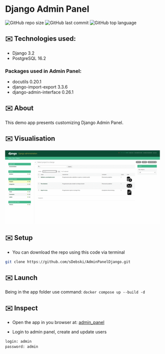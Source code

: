 # Django Admin Panel

![GitHub repo size](https://img.shields.io/github/repo-size/sDebski/AdminPanelDjango)
![GitHub last commit](https://img.shields.io/github/last-commit/sDebski/AdminPanelDjango?color=yellow)
![GitHub top language](https://img.shields.io/github/languages/top/sDebski/AdminPanelDjango?color=purple)

## ✉️ Technologies used:

- Django 3.2
- PostgreSQL 16.2

### Packages used in Admin Panel:

- docutils 0.20.1
- django-import-export 3.3.6
- django-admin-interface 0.26.1

## ✉️ About

This demo app presents customizing Django Admin Panel.

## ✉️ Visualisation

![](https://github.com/sDebski/AdminPanelDjango/blob/main/animacja.gif)

## ✉️ Setup

- You can download the repo using this code via terminal
```bash
git clone https://github.com/sDebski/AdminPanelDjango.git
```
## ✉️ Launch

Being in the app folder use command: `docker compose up --build -d`

## ✉️ Inspect

- Open the app in you browser at:
[admin_panel](http://localhost:8000/admin/)

- Login to admin panel, create and update users
```bash
login: admin
password: admin
```


